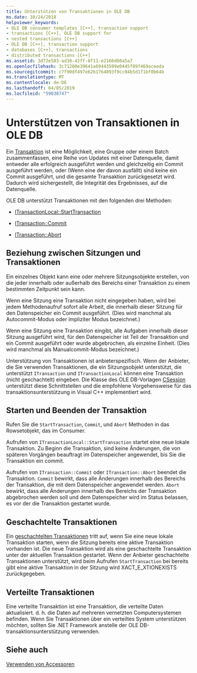 ```yaml
---
title: Unterstützen von Transaktionen in OLE DB
ms.date: 10/24/2018
helpviewer_keywords:
- OLE DB consumer templates [C++], transaction support
- transactions [C++], OLE DB support for
- nested transactions [C++]
- OLE DB [C++], transaction support
- databases [C++], transactions
- distributed transactions [C++]
ms.assetid: 3d72e583-ad38-42ff-8f11-e2166d60a5a7
ms.openlocfilehash: 3c71200e39641a69443599e0445f89f469aceeda
ms.sourcegitcommit: c7f90df497e6261764893f9cc04b5d1f1bf0b64b
ms.translationtype: MT
ms.contentlocale: de-DE
ms.lasthandoff: 04/05/2019
ms.locfileid: "59038747"
---
```

# <a name="supporting-transactions-in-ole-db"></a>Unterstützen von Transaktionen in OLE DB

Ein [Transaktion](../../data/transactions-mfc-data-access.md) ist eine Möglichkeit, eine Gruppe oder einem Batch zusammenfassen, eine Reihe von Updates mit einer Datenquelle, damit entweder alle erfolgreich ausgeführt werden und gleichzeitig ein Commit ausgeführt werden, oder (Wenn eine der davon ausfällt) sind keine ein Commit ausgeführt, und die gesamte Transaktion zurückgesetzt wird. Dadurch wird sichergestellt, die Integrität des Ergebnisses, auf die Datenquelle.

OLE DB unterstützt Transaktionen mit den folgenden drei Methoden:

- [ITransactionLocal::StartTransaction](/previous-versions/windows/desktop/ms709786(v=vs.85))

- [ITransaction::Commit](/previous-versions/windows/desktop/ms713008(v=vs.85))

- [ITransaction::Abort](/previous-versions/windows/desktop/ms709833(v=vs.85))

## <a name="relationship-of-sessions-and-transactions"></a>Beziehung zwischen Sitzungen und Transaktionen

Ein einzelnes Objekt kann eine oder mehrere Sitzungsobjekte erstellen, von die jeder innerhalb oder außerhalb des Bereichs einer Transaktion zu einem bestimmten Zeitpunkt sein kann.

Wenn eine Sitzung eine Transaktion nicht eingegeben haben, wird bei jedem Methodenaufruf sofort alle Arbeit, die innerhalb dieser Sitzung für den Datenspeicher ein Commit ausgeführt. (Dies wird manchmal als Autocommit-Modus oder impliziter Modus bezeichnet.)

Wenn eine Sitzung eine Transaktion eingibt, alle Aufgaben innerhalb dieser Sitzung ausgeführt wird, für den Datenspeicher ist Teil der Transaktion und ein Commit ausgeführt oder wurde abgebrochen, als einzelne Einheit. (Dies wird manchmal als Manualcommit-Modus bezeichnet.)

Unterstützung von Transaktionen ist anbieterspezifisch. Wenn der Anbieter, die Sie verwenden Transaktionen, die ein Sitzungsobjekt unterstützt, die unterstützt `ITransaction` und `ITransactionLocal` können eine Transaktion (nicht geschachtelt) eingeben. Die Klasse des OLE DB-Vorlagen [CSession](../../data/oledb/csession-class.md) unterstützt diese Schnittstellen und die empfohlene Vorgehensweise für das transaktionsunterstützung in Visual C++ implementiert wird.

## <a name="starting-and-ending-the-transaction"></a>Starten und Beenden der Transaktion

Rufen Sie die `StartTransaction`, `Commit`, und `Abort` Methoden in das Rowsetobjekt, das im Consumer.

Aufrufen von `ITransactionLocal::StartTransaction` startet eine neue lokale Transaktion. Zu Beginn die Transaktion, sind keine Änderungen, die von späteren Vorgängen beauftragt im Datenspeicher angewendet, bis Sie die Transaktion ein commit.

Aufrufen von `ITransaction::Commit` oder `ITransaction::Abort` beendet die Transaktion. `Commit` bewirkt, dass alle Änderungen innerhalb des Bereichs der Transaktion, die mit dem Datenspeicher angewendet werden. `Abort` bewirkt, dass alle Änderungen innerhalb des Bereichs der Transaktion abgebrochen werden soll und dem Datenspeicher wird im Status belassen, es vor der die Transaktion gestartet wurde.

## <a name="nested-transactions"></a>Geschachtelte Transaktionen

Ein [geschachtelten Transaktionen](/previous-versions/windows/desktop/ms716985(v=vs.85)) tritt auf, wenn Sie eine neue lokale Transaktion starten, wenn die Sitzung bereits eine aktive Transaktion vorhanden ist. Die neue Transaktion wird als eine geschachtelte Transaktion unter der aktuellen Transaktion gestartet. Wenn der Anbieter geschachtelte Transaktionen unterstützt, wird beim Aufrufen `StartTransaction` bei bereits gibt eine aktive Transaktion in der Sitzung wird XACT_E_XTIONEXISTS zurückgegeben.

## <a name="distributed-transactions"></a>Verteilte Transaktionen

Eine verteilte Transaktion ist eine Transaktion, die verteilte Daten aktualisiert. d. h. die Daten auf mehreren vernetzten Computersystemen befinden. Wenn Sie Transaktionen über ein verteiltes System unterstützen möchten, sollten Sie .NET Framework anstelle der OLE DB-transaktionsunterstützung verwenden.

## <a name="see-also"></a>Siehe auch

[Verwenden von Accessoren](../../data/oledb/using-accessors.md)